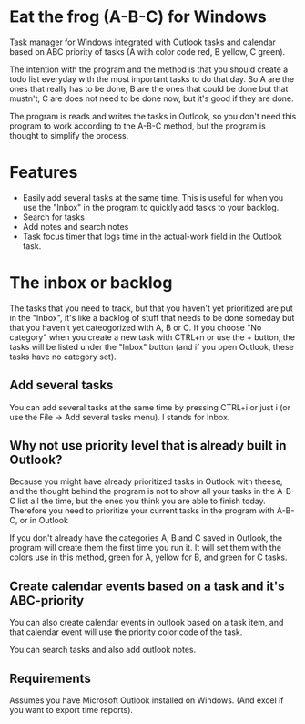 # Eat the frog (A-B-C) for Windows
Task manager for Windows integrated with Outlook tasks and calendar based on ABC priority of tasks (A with color code red, B yellow, C green). 

The intention with the program and the method is that you should create a todo list everyday with the most important tasks to do that day. So A are the ones that really has to be done, B are the ones that could be done but that mustn't, C are does not need to be done now, but it's good if they are done.

The program is reads and writes the tasks in Outlook, so you don't need this program to work according to the A-B-C method, but the program is thought to simplify the process.

# Features
- Easily add several tasks at the same time. This is useful for when you use the "Inbox" in the program to quickly add tasks to your backlog.
- Search for tasks
- Add notes and search notes
- Task focus timer that logs time in the actual-work field in the Outlook task.

# The inbox or backlog
The tasks that you need to track, but that you haven't yet prioritized are put in the "Inbox", it's like a backlog of stuff that needs to be done someday but that you haven't yet cateogorized with A, B or C. If you choose "No category" when you create a new task with CTRL+n or use the + button, the tasks will be listed under the "Inbox" button (and if you open Outlook, these tasks have no category set).

## Add several tasks
You can add several tasks at the same time by pressing CTRL+i or just i (or use the File -> Add several tasks menu). I stands for Inbox.

## Why not use priority level that is already built in Outlook?
Because you might have already prioritized tasks in Outlook with theese, and the thought behind the program is not to show all your tasks in the A-B-C list all the time, but the ones you think you are able to finish today. Therefore you need to prioritize your current tasks in the program with A-B-C, or in Outlook

If you don't already have the categories A, B and C saved in Outlook, the program will create them the first time you run it. It will set them with the colors use in this method, green for A, yellow for B, and green for C tasks.

## Create calendar events based on a task and it's ABC-priority
You can also create calendar events in outlook based on a task item, and that calendar event will use the priority color code of the task.

You can search tasks and also add outlook notes.

## Requirements
Assumes you have Microsoft Outlook installed on Windows. (And excel if you want to export time reports).

